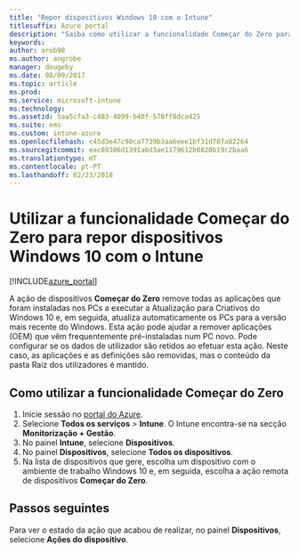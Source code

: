 ```yaml
---
title: "Repor dispositivos Windows 10 com o Intune"
titlesuffix: Azure portal
description: "Saiba como utilizar a funcionalidade Começar do Zero para repor PCs Windows 10 que executam o Intune.\""
keywords: 
author: arob98
ms.author: angrobe
manager: dougeby
ms.date: 08/09/2017
ms.topic: article
ms.prod: 
ms.service: microsoft-intune
ms.technology: 
ms.assetid: 5aa5cfa3-c483-4099-b40f-578ff8dca425
ms.suite: ems
ms.custom: intune-azure
ms.openlocfilehash: c45d3e47c90ca7739b3aa6eee1bf31d787a82264
ms.sourcegitcommit: eac89306d1391a6d3ae1179612b0820b19c2baa6
ms.translationtype: HT
ms.contentlocale: pt-PT
ms.lasthandoff: 02/23/2018
---
```

# <a name="use-fresh-start-to-reset-windows-10-devices-with-intune"></a>Utilizar a funcionalidade Começar do Zero para repor dispositivos Windows 10 com o Intune


[!INCLUDE[azure_portal](./includes/azure_portal.md)]

A ação de dispositivos **Começar do Zero** remove todas as aplicações que foram instaladas nos PCs a executar a Atualização para Criativos do Windows 10 e, em seguida, atualiza automaticamente os PCs para a versão mais recente do Windows.
Esta ação pode ajudar a remover aplicações (OEM) que vêm frequentemente pré-instaladas num PC novo. Pode configurar se os dados de utilizador são retidos ao efetuar esta ação. Neste caso, as aplicações e as definições são removidas, mas o conteúdo da pasta Raiz dos utilizadores é mantido.

## <a name="how-to-use-fresh-start"></a>Como utilizar a funcionalidade Começar do Zero

1. Inicie sessão no [portal do Azure](https://portal.azure.com).
2. Selecione **Todos os serviços** > **Intune**. O Intune encontra-se na secção **Monitorização + Gestão**.
3. No painel **Intune**, selecione **Dispositivos**.
4. No painel **Dispositivos**, selecione **Todos os dispositivos**.
5. Na lista de dispositivos que gere, escolha um dispositivo com o ambiente de trabalho Windows 10 e, em seguida, escolha a ação remota de dispositivos **Começar do Zero**.

## <a name="next-steps"></a>Passos seguintes

Para ver o estado da ação que acabou de realizar, no painel **Dispositivos**, selecione **Ações do dispositivo**.

